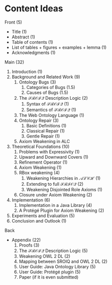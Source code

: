 # Content Ideas

Front (5)

- Title (1)
- Abstract (1)
- Table of contents (1)
- List of tables + figures + examples + lemma (1)
- Acknowledgments (1)

Main (32)

1. Introduction (1)
2. Background and Related Work (9)
    1. Ontology Bugs (3)
        1. Categories of Bugs (1.5)
        2. Causes of Bugs (1.5)
    2. The $\mathcal{SROIQ}$ Description Logic (2)
        1. Syntax of $\mathcal{SROIQ}$ (1)
        2. Semantics of $\mathcal{SROIQ}$ (1)
    3. The Web Ontology Language (1)
    4. Ontology Repair (3)
        1. Basic Definitions (1)
        2. Classical Repair (1)
        3. Gentle Repair (1)
    5. Axiom Weakening in ALC
3. Theoretical Foundations (10)
    1. Problems with Expressivity (1)
    2. Upward and Downward Covers (1)
    3. Refinement Operator (1)
    4. Axiom Weakening (1)
    5. RBox weakening (4)
        1. Weakening Hierarchies in $\mathcal{ALCH}$ (1)
        2. Extending to full $\mathcal{SRIOQ}$ (2)
        3. Weakening Disjointed Role Axioms (1)
    6. Closure under Axiom Weakening (2)
4. Implementation (6)
    1. Implementation in a Java Library (4)
    2. A Protégé Plugin for Axiom Weakening (2)
5. Experiments and Evaluation (5)
6. Conclusion and Outlook (1)

Back

- Appendix (22)
    1. Proofs (3)
    2. The $\mathcal{SROIQ}$ Description Logic (5)
    3. Weakening OWL 2 DL (2)
    4. Mapping between SROIQ and OWL 2 DL (2)
    5. User Guide: Java Ontology Library (5)
    6. User Guide: Protégé plugin (5)
    7. Paper (if it is even submitted)
